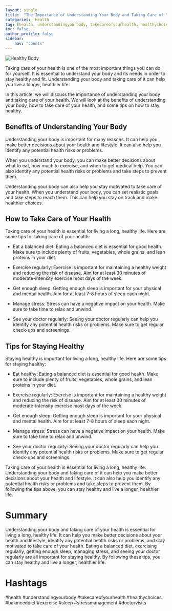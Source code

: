 ```yaml
---
layout: single
title:  "The Importance of Understanding Your Body and Taking Care of Your Health"
categories:  Health
tag: [health, understandingyourbody, takecareofyourhealth, healthychoices, balanceddiet, exercise, sleep, stressmanagement, doctorvisits, ]
toc: false
author_profile: false
sidebar:
    nav: "counts"
---
```

    
![Healthy Body](https://images.pexels.com/photos/376886/pexels-photo-376886.jpeg?auto=compress&cs=tinysrgb&dpr=2&h=650&w=940)

Taking care of your health is one of the most important things you can do for yourself. It is essential to understand your body and its needs in order to stay healthy and fit. Understanding your body and taking care of it can help you live a longer, healthier life.

In this article, we will discuss the importance of understanding your body and taking care of your health. We will look at the benefits of understanding your body, how to take care of your health, and some tips on how to stay healthy.

## Benefits of Understanding Your Body

Understanding your body is important for many reasons. It can help you make better decisions about your health and lifestyle. It can also help you identify any potential health risks or problems.

When you understand your body, you can make better decisions about what to eat, how much to exercise, and when to get medical help. You can also identify any potential health risks or problems and take steps to prevent them.

Understanding your body can also help you stay motivated to take care of your health. When you understand your body, you can set realistic goals and take steps to reach them. This can help you stay on track and make healthier choices.

## How to Take Care of Your Health

Taking care of your health is essential for living a long, healthy life. Here are some tips for taking care of your health:

- Eat a balanced diet: Eating a balanced diet is essential for good health. Make sure to include plenty of fruits, vegetables, whole grains, and lean proteins in your diet.

- Exercise regularly: Exercise is important for maintaining a healthy weight and reducing the risk of disease. Aim for at least 30 minutes of moderate-intensity exercise most days of the week.

- Get enough sleep: Getting enough sleep is important for your physical and mental health. Aim for at least 7-8 hours of sleep each night.

- Manage stress: Stress can have a negative impact on your health. Make sure to take time to relax and unwind.

- See your doctor regularly: Seeing your doctor regularly can help you identify any potential health risks or problems. Make sure to get regular check-ups and screenings.

## Tips for Staying Healthy

Staying healthy is important for living a long, healthy life. Here are some tips for staying healthy:

- Eat healthy: Eating a balanced diet is essential for good health. Make sure to include plenty of fruits, vegetables, whole grains, and lean proteins in your diet.

- Exercise regularly: Exercise is important for maintaining a healthy weight and reducing the risk of disease. Aim for at least 30 minutes of moderate-intensity exercise most days of the week.

- Get enough sleep: Getting enough sleep is important for your physical and mental health. Aim for at least 7-8 hours of sleep each night.

- Manage stress: Stress can have a negative impact on your health. Make sure to take time to relax and unwind.

- See your doctor regularly: Seeing your doctor regularly can help you identify any potential health risks or problems. Make sure to get regular check-ups and screenings.

Taking care of your health is essential for living a long, healthy life. Understanding your body and taking care of it can help you make better decisions about your health and lifestyle. It can also help you identify any potential health risks or problems and take steps to prevent them. By following the tips above, you can stay healthy and live a longer, healthier life. 

# Summary 

Understanding your body and taking care of your health is essential for living a long, healthy life. It can help you make better decisions about your health and lifestyle, identify any potential health risks or problems, and stay motivated to take care of your health. Eating a balanced diet, exercising regularly, getting enough sleep, managing stress, and seeing your doctor regularly are all important for staying healthy. By following these tips, you can stay healthy and live a longer, healthier life. 

# Hashtags

#health #understandingyourbody #takecareofyourhealth #healthychoices #balanceddiet #exercise #sleep #stressmanagement #doctorvisits